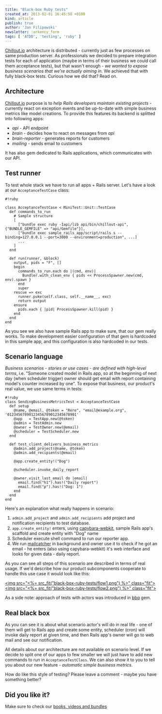 ```yaml
---
title: "Black-box Ruby tests"
created_at: 2013-02-01 16:45:58 +0100
kind: article
publish: true
author: 'Jan Filipowski'
newsletter: :arkency_form
tags: [ 'ATDD', 'testing', 'ruby' ]
---
```


[Chillout.io](http://chillout.io/) architecture is distributed - currently just as few processes on same production server. As professionals we decided to prepare integration tests for each of application (maybe in terms of their business we could call them acceptance tests), but that wasn't enough - _we wanted to expose business scenarios that we're actually aiming in_. We achieved that with fully black-box tests. Curious how we did that? Read on.

<!-- more -->

## Architecture

[Chillout.io](http://chillout.io/) purpose is to _help Rails developers maintain existing projects_ - currently react on exception events and be up-to-date with simple business metrics like model creations. To provide this features its backend is splitted into following apps:

* *api* - API endpoint
* *brain* - decides how to react on messages from *api*
* *brain-reporter* - generates reports for customers
* *mailing* - sends email to customers

It has also gem dedicated to Rails applications, which communicates with our API.

## Test runner

To test whole stack we have to run all apps + Rails server. Let's have a look at our ```AcceptanceTestCase``` class:

```
#!ruby

class AcceptanceTestCase < MiniTest::Unit::TestCase
  def commands_to_run
    # Sample structure
    [
      ["bundle exec ruby -Iapi/lib api/bin/chillout-api", {"BUNDLE_GEMFILE" => "api/Gemfile"}],
      ["bundle exec sample_rails_app/script/rails s --binding=127.0.0.1 --port=3000 --environment=production", ...]
      ...
    ]
  end

  def run(runner, &block)
    output, pids = "F", []
    begin
      commands_to_run.each do |(cmd, env)|
        Bundler.with_clean_env { pids << ProcessSpawner.new(cmd, env).spawn }
      end
      super
    rescue => exc
      runner.puke(self.class, self.__name__, exc)
      return output
    ensure
      pids.each { |pid| ProcessSpawner.kill(pid) }
    end
  end
end
```

As you see we also have sample Rails app to make sure, that our gem really works. To make development easier configuration of that gem is hardcoded in this sample app, and this configuration is also hardcoded in our tests.

## Scenario language

_Business scenarios - stories or use cases - are defined with high-level terms_, i.e. "Someone created model in Rails app, so at the beginning of next day (when scheduler trigger) owner should get email with report containing model's counter increased by one". To expose that business, our product's real value, we use same terms in tests:

```
#!ruby
class SendingBusinessMetricsTest < AcceptanceTestCase
  def setup
    @name, @email, @token = "Rere", "email@example.org", '01234567890123456789012345678901'
    @app   = TestApp.new(@token)
    @admin = TestAdmin.new
    @owner = TestOwner.new(@email)
    @scheduler = TestScheduler.new
  end

  def test_client_delivers_business_metrics
    @admin.add_project(@name, @token)
    @admin.add_recipients(@email)

    @app.create_entity!("Dog")

    @scheduler.invoke_daily_report

    @owner.visit_last_email do |email|
      email.find("h1").has!("Daily report")
      email.find("p").has!("Dog: 1")
    end
  end
end
```

Here's an explanation what really happens in scenario:

1. ```admin.add_project``` and ```admin.add_recipients``` add project and notification recipients to test database.
2. ```app.create_entity!``` enters, using [capybara-webkit](https://github.com/thoughtbot/capybara-webkit), sample Rails app's scaffold and create entity with "Dog" name
3. Scheduler execute shell command to run our reporter app.
4. We run [mailcatcher](http://mailcatcher.me/) in background and owner use it to check if he got an email - he enters (also using capybara-webkit) it's web interface and looks for given data - daily report.

As you can see all steps of this scenario are described in terms of real usage. If we'd describe how our product subcomponents cooperate to handle this use case it would look like this:

<a href="/assets/images/black-box-ruby-tests/flow1.png" rel="lightbox"><img src="<%= src_fit("black-box-ruby-tests/flow1.png") %>" class="fit"></a>
<a href="/assets/images/black-box-ruby-tests/flow2.png" rel="lightbox"><img src="<%= src_fit("black-box-ruby-tests/flow2.png") %>" class="fit"></a>

As a side note: approach of tests with actors was introduced in [bbq](http://github.com/drugpl/bbq) gem.

## Real black box

As you can see it is about what scenario actor's will do in real life - one of them will get to Rails app and create some entity, scheduler (cron) will invoke daily report at given time, and then Rails app's owner will go to web mail and see our notification.

All details about our architecture are not available on scenario level. If we decide to split one of our apps to few smaller we will just have to add new commands to run in ```AcceptanceTestClass```. We can also show it to you to tell you about our new feature - _automatic simple business metrics_.

How do like this style of testing? Please leave a comment - maybe you have something better?

## Did you like it?

Make sure to check our [books, videos and bundles](/products)
